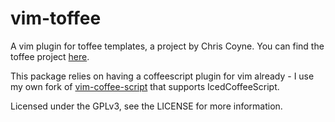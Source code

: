 vim-toffee
==========================================

A vim plugin for toffee templates, a project by Chris Coyne.  You can find the toffee project [here](https://github.com/malgorithms/toffee).

This package relies on having a coffeescript plugin for vim already - I use my own fork of [vim-coffee-script](https://github.com/lchi/vim-coffee-script) that supports IcedCoffeeScript.

Licensed under the GPLv3, see the LICENSE for more information.
